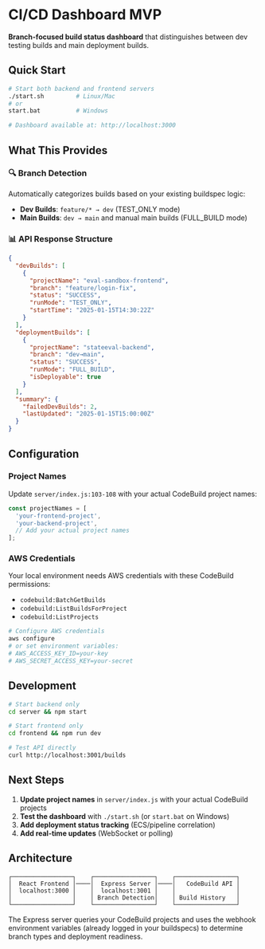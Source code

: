 # CI/CD Dashboard MVP

**Branch-focused build status dashboard** that distinguishes between dev testing builds and main deployment builds.

## Quick Start

```bash
# Start both backend and frontend servers
./start.sh         # Linux/Mac
# or
start.bat          # Windows

# Dashboard available at: http://localhost:3000
```

## What This Provides

### 🔍 **Branch Detection**
Automatically categorizes builds based on your existing buildspec logic:

- **Dev Builds**: `feature/* → dev` (TEST_ONLY mode)
- **Main Builds**: `dev → main` and manual main builds (FULL_BUILD mode)

### 📊 **API Response Structure**
```json
{
  "devBuilds": [
    {
      "projectName": "eval-sandbox-frontend", 
      "branch": "feature/login-fix",
      "status": "SUCCESS",
      "runMode": "TEST_ONLY",
      "startTime": "2025-01-15T14:30:22Z"
    }
  ],
  "deploymentBuilds": [
    {
      "projectName": "stateeval-backend",
      "branch": "dev→main", 
      "status": "SUCCESS",
      "runMode": "FULL_BUILD",
      "isDeployable": true
    }
  ],
  "summary": {
    "failedDevBuilds": 2,
    "lastUpdated": "2025-01-15T15:00:00Z"
  }
}
```

## Configuration

### Project Names
Update `server/index.js:103-108` with your actual CodeBuild project names:

```javascript
const projectNames = [
  'your-frontend-project',
  'your-backend-project',
  // Add your actual project names
];
```

### AWS Credentials
Your local environment needs AWS credentials with these CodeBuild permissions:
- `codebuild:BatchGetBuilds`
- `codebuild:ListBuildsForProject` 
- `codebuild:ListProjects`

```bash
# Configure AWS credentials
aws configure
# or set environment variables:
# AWS_ACCESS_KEY_ID=your-key
# AWS_SECRET_ACCESS_KEY=your-secret
```

## Development

```bash
# Start backend only
cd server && npm start

# Start frontend only  
cd frontend && npm run dev

# Test API directly
curl http://localhost:3001/builds
```

## Next Steps

1. **Update project names** in `server/index.js` with your actual CodeBuild projects
2. **Test the dashboard** with `./start.sh` (or `start.bat` on Windows)
3. **Add deployment status tracking** (ECS/pipeline correlation)
4. **Add real-time updates** (WebSocket or polling)

## Architecture

```
┌─────────────────┐    ┌─────────────────┐    ┌─────────────────┐
│  React Frontend │────│  Express Server │────│   CodeBuild API │
│  localhost:3000 │    │  localhost:3001 │    │                 │
│                 │    │ Branch Detection│    │ Build History   │
└─────────────────┘    └─────────────────┘    └─────────────────┘
```

The Express server queries your CodeBuild projects and uses the webhook environment variables (already logged in your buildspecs) to determine branch types and deployment readiness.